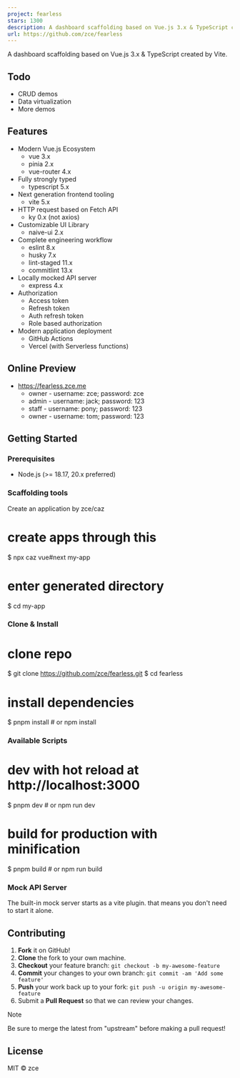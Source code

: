 ```yaml
---
project: fearless
stars: 1300
description: A dashboard scaffolding based on Vue.js 3.x & TypeScript created by Vite.
url: https://github.com/zce/fearless
---
```


A dashboard scaffolding based on Vue.js 3.x & TypeScript created by Vite.

Todo
----

-   CRUD demos
-   Data virtualization
-   More demos

Features
--------

-   Modern Vue.js Ecosystem
    -   vue 3.x
    -   pinia 2.x
    -   vue-router 4.x
-   Fully strongly typed
    -   typescript 5.x
-   Next generation frontend tooling
    -   vite 5.x
-   HTTP request based on Fetch API
    -   ky 0.x (not axios)
-   Customizable UI Library
    -   naive-ui 2.x
-   Complete engineering workflow
    -   eslint 8.x
    -   husky 7.x
    -   lint-staged 11.x
    -   commitlint 13.x
-   Locally mocked API server
    -   express 4.x
-   Authorization
    -   Access token
    -   Refresh token
    -   Auth refresh token
    -   Role based authorization
-   Modern application deployment
    -   GitHub Actions
    -   Vercel (with Serverless functions)

Online Preview
--------------

-   https://fearless.zce.me
    -   owner - username: zce; password: zce
    -   admin - username: jack; password: 123
    -   staff - username: pony; password: 123
    -   owner - username: tom; password: 123

Getting Started
---------------

### Prerequisites

-   Node.js (>= 18.17, 20.x preferred)

### Scaffolding tools

Create an application by zce/caz

# create apps through this
$ npx caz vue#next my-app
# enter generated directory
$ cd my-app

### Clone & Install

# clone repo
$ git clone https://github.com/zce/fearless.git
$ cd fearless

# install dependencies
$ pnpm install # or npm install

### Available Scripts

# dev with hot reload at http://localhost:3000
$ pnpm dev # or npm run dev

# build for production with minification
$ pnpm build # or npm run build

### Mock API Server

The built-in mock server starts as a vite plugin. that means you don't need to start it alone.

Contributing
------------

1.  **Fork** it on GitHub!
2.  **Clone** the fork to your own machine.
3.  **Checkout** your feature branch: `git checkout -b my-awesome-feature`
4.  **Commit** your changes to your own branch: `git commit -am 'Add some feature'`
5.  **Push** your work back up to your fork: `git push -u origin my-awesome-feature`
6.  Submit a **Pull Request** so that we can review your changes.

Note

Be sure to merge the latest from "upstream" before making a pull request!

License
-------

MIT © zce
